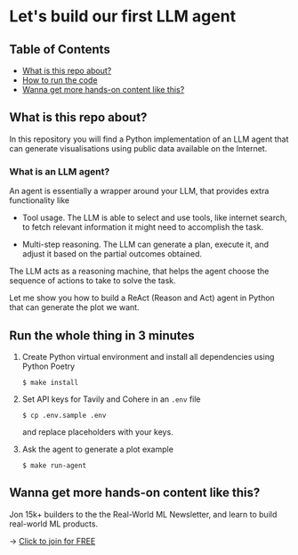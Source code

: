 # Let's build our first LLM agent


## Table of Contents
- [What is this repo about?](#)
- [How to run the code](#features)
- [Wanna get more hands-on content like this?](#)

## What is this repo about?
In this repository you will find a Python implementation of an LLM agent that can generate visualisations using public data available on the Internet.

### What is an LLM agent?
An agent is essentially a wrapper around your LLM, that provides extra functionality like

- Tool usage. The LLM is able to select and use tools, like internet search, to fetch relevant information it might need to accomplish the task.

- Multi-step reasoning. The LLM can generate a plan, execute it, and adjust it based on the partial outcomes obtained.

The LLM acts as a reasoning machine, that helps the agent choose the sequence of actions to take to solve the task.

Let me show you how to build a ReAct (Reason and Act) agent in Python that can generate the plot we want.


## Run the whole thing in 3 minutes

1. Create Python virtual environment and install all dependencies using Python Poetry
    ```
    $ make install
    ```

2. Set API keys for Tavily and Cohere in an `.env` file
    ```
    $ cp .env.sample .env
    ```
    and replace placeholders with your keys.

3. Ask the agent to generate a plot example
    ```
    $ make run-agent
    ```

## Wanna get more hands-on content like this?

Jon 15k+ builders to the the Real-World ML Newsletter, and learn to build real-world ML products.

-> [Click to join for FREE](https://www.realworldml.net/subscribe)